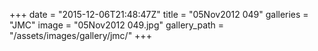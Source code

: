 +++
date = "2015-12-06T21:48:47Z"
title = "05Nov2012 049"
galleries = "JMC"
image = "05Nov2012 049.jpg"
gallery_path = "/assets/images/gallery/jmc/"
+++

